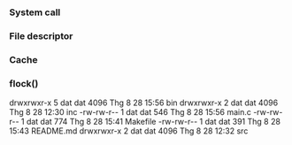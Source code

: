 ### System call

### File descriptor

### Cache

### flock()

drwxrwxr-x 5 dat dat 4096 Thg 8  28 15:56 bin
drwxrwxr-x 2 dat dat 4096 Thg 8  28 12:30 inc
-rw-rw-r-- 1 dat dat  546 Thg 8  28 15:56 main.c
-rw-rw-r-- 1 dat dat  774 Thg 8  28 15:41 Makefile
-rw-rw-r-- 1 dat dat  391 Thg 8  28 15:43 README.md
drwxrwxr-x 2 dat dat 4096 Thg 8  28 12:32 src